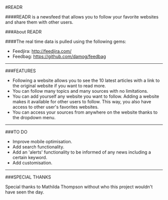 #READR

####READR is a newsfeed that allows you to follow your favorite websites and share them with other users.

###About READR

####The real time data is pulled using the following gems:
- Feedjira: http://feedjira.com/
- Feedbag: https://github.com/damog/feedbag

-----------------------------------------------------------
###FEATURES
- Following a website allows you to see the 10 latest articles with a link to the original website if you want to read more.
- You can follow many topics and many sources with no limitations.
- You can add yourself any website you want to follow. Adding a website makes it available for other users to follow. This way, you also have access to other user's favorites websites.
- You can access your sources from anywhere on the website thanks to the dropdown menu.


-----------------------------------------------------------

###TO DO

- Improve mobile optimisation.
- Add search functionality.
- Add an 'alerts' functionality to be informed of any news including a certain keyword.
- Add customisation.

----------------------------------------------------------

###SPECIAL THANKS

Special thanks to Mathilda Thompson without who this project wouldn't have seen the day.
